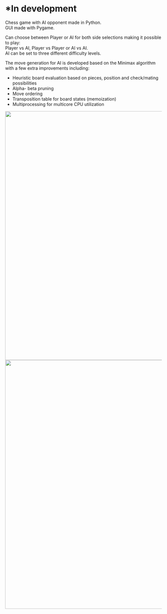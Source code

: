 # *In development
Chess game with AI opponent made in Python.  
GUI made with Pygame. 

Can choose between Player or AI for both side selections making it possible to play:  
Player vs AI, Player vs Player or AI vs AI.  
AI can be set to three different difficulty levels.

The move generation for AI is developed based on the Minimax algorithm with a few extra improvements including:
- Heuristic board evaluation based on pieces, position and check/mating possibilities
- Alpha- beta pruning
- Move ordering
- Transposition table for board states (memoization)
- Multiprocessing for multicore CPU utilization
  
<img src="https://github.com/Triksheim/TriksheimChess/assets/59808763/36fa9ea7-0988-499e-b1c2-84691684cc21" width="800, height=400" >

<img src="https://github.com/Triksheim/TriksheimChess/assets/59808763/1121a994-7814-4f02-8249-9cc9f5b32072" width="800, height=400" >
